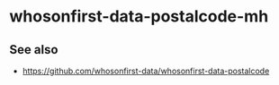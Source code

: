 # whosonfirst-data-postalcode-mh

## See also

* https://github.com/whosonfirst-data/whosonfirst-data-postalcode

